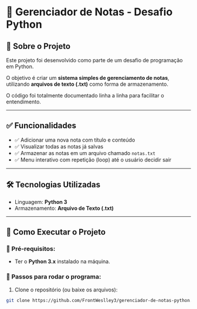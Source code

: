 # 📒 Gerenciador de Notas - Desafio Python

## 📌 Sobre o Projeto

Este projeto foi desenvolvido como parte de um desafio de programação em Python.

O objetivo é criar um **sistema simples de gerenciamento de notas**, utilizando **arquivos de texto (.txt)** como forma de armazenamento.

O código foi totalmente documentado linha a linha para facilitar o entendimento.

---

## ✅ Funcionalidades

- ✅ Adicionar uma nova nota com título e conteúdo
- ✅ Visualizar todas as notas já salvas
- ✅ Armazenar as notas em um arquivo chamado `notas.txt`
- ✅ Menu interativo com repetição (loop) até o usuário decidir sair

---

## 🛠️ Tecnologias Utilizadas

- Linguagem: **Python 3**
- Armazenamento: **Arquivo de Texto (.txt)**

---

## 🚀 Como Executar o Projeto

### 📍 Pré-requisitos:

- Ter o **Python 3.x** instalado na máquina.

### 📍 Passos para rodar o programa:

1. Clone o repositório (ou baixe os arquivos):

```bash
git clone https://github.com/FrontWeslley3/gerenciador-de-notas-python.git
```
